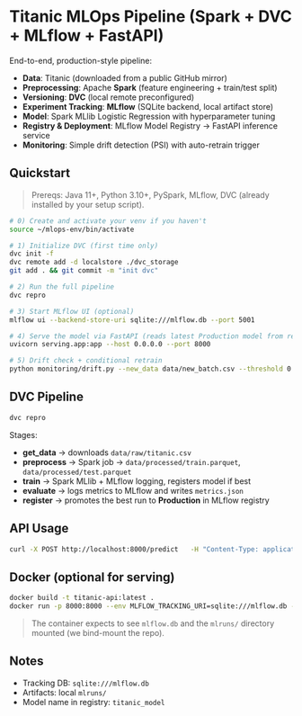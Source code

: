 # Titanic MLOps Pipeline (Spark + DVC + MLflow + FastAPI)

End-to-end, production-style pipeline:
- **Data**: Titanic (downloaded from a public GitHub mirror)
- **Preprocessing**: Apache **Spark** (feature engineering + train/test split)
- **Versioning**: **DVC** (local remote preconfigured)
- **Experiment Tracking**: **MLflow** (SQLite backend, local artifact store)
- **Model**: Spark MLlib Logistic Regression with hyperparameter tuning
- **Registry & Deployment**: MLflow Model Registry → FastAPI inference service
- **Monitoring**: Simple drift detection (PSI) with auto-retrain trigger

## Quickstart

> Prereqs: Java 11+, Python 3.10+, PySpark, MLflow, DVC (already installed by your setup script).

```bash
# 0) Create and activate your venv if you haven't
source ~/mlops-env/bin/activate

# 1) Initialize DVC (first time only)
dvc init -f
dvc remote add -d localstore ./dvc_storage
git add . && git commit -m "init dvc"

# 2) Run the full pipeline
dvc repro

# 3) Start MLflow UI (optional)
mlflow ui --backend-store-uri sqlite:///mlflow.db --port 5001

# 4) Serve the model via FastAPI (reads latest Production model from registry)
uvicorn serving.app:app --host 0.0.0.0 --port 8000

# 5) Drift check + conditional retrain
python monitoring/drift.py --new_data data/new_batch.csv --threshold 0.2
```

## DVC Pipeline
```bash
dvc repro
```
Stages:
- **get_data** → downloads `data/raw/titanic.csv`
- **preprocess** → Spark job → `data/processed/train.parquet`, `data/processed/test.parquet`
- **train** → Spark MLlib + MLflow logging, registers model if best
- **evaluate** → logs metrics to MLflow and writes `metrics.json`
- **register** → promotes the best run to **Production** in MLflow registry

## API Usage
```bash
curl -X POST http://localhost:8000/predict   -H "Content-Type: application/json"   -d '{"Pclass":3,"Sex":"male","Age":22,"SibSp":1,"Parch":0,"Fare":7.25,"Embarked":"S"}'
```

## Docker (optional for serving)
```bash
docker build -t titanic-api:latest .
docker run -p 8000:8000 --env MLFLOW_TRACKING_URI=sqlite:///mlflow.db -v $PWD:/app titanic-api:latest
```

> The container expects to see `mlflow.db` and the `mlruns/` directory mounted (we bind-mount the repo).

## Notes
- Tracking DB: `sqlite:///mlflow.db`
- Artifacts: local `mlruns/`
- Model name in registry: `titanic_model`
